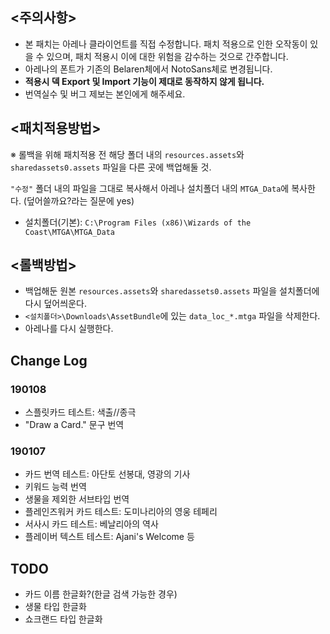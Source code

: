 ﻿## <주의사항>
 * 본 패치는 아레나 클라이언트를 직접 수정합니다. 패치 적용으로 인한 오작동이 있을 수 있으며, 패치 적용시 이에 대한 위험을 감수하는 것으로 간주합니다.
 * 아레나의 폰트가 기존의 Belaren체에서 NotoSans체로 변경됩니다.
 * **적용시 덱 Export 및 Import 기능이 제대로 동작하지 않게 됩니다.**
 * 번역실수 및 버그 제보는 본인에게 해주세요.

## <패치적용방법>
※ 롤백을 위해 패치적용 전 해당 폴더 내의 `resources.assets`와 `sharedassets0.assets` 파일을 다른 곳에 백업해둘 것.

`"수정"` 폴더 내의 파일을 그대로 복사해서 아레나 설치폴더 내의 `MTGA_Data`에 복사한다. (덮어쓸까요?라는 질문에 yes)

 * 설치폴더(기본): `C:\Program Files (x86)\Wizards of the Coast\MTGA\MTGA_Data`

## <롤백방법>
 * 백업해둔 원본 `resources.assets`와 `sharedassets0.assets` 파일을 설치폴더에 다시 덮어씌운다. 
 * `<설치폴더>\Downloads\AssetBundle`에 있는 `data_loc_*.mtga` 파일을 삭제한다.
 * 아레나를 다시 실행한다.


## Change Log
### 190108
* 스플릿카드 테스트: 색출//종극
* "Draw a Card." 문구 번역

### 190107
* 카드 번역 테스트: 아단토 선봉대, 영광의 기사
* 키워드 능력 번역
* 생물을 제외한 서브타입 번역
* 플레인즈워커 카드 테스트: 도미나리아의 영웅 테페리
* 서사시 카드 테스트: 베날리아의 역사
* 플레이버 텍스트 테스트: Ajani's Welcome 등

## TODO
* 카드 이름 한글화?(한글 검색 가능한 경우)
* 생물 타입 한글화
* 쇼크랜드 타입 한글화